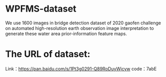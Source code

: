 # WPFMS-dataset
We use 1600 images in bridge detection dataset of 2020 gaofen challenge on automated high-resolution earth observation image interpretation to generate these water area prior-information feature maps.


# The URL of dataset:
Link：https://pan.baidu.com/s/1Pt3g0291-Q89RoDuyWjcyw 
code：7abE 
